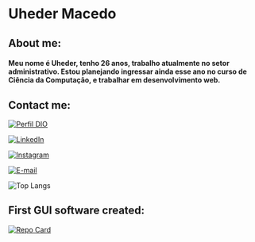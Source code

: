# Uheder Macedo

## About me:
#### Meu nome é Uheder, tenho 26 anos, trabalho atualmente no setor administrativo. Estou planejando ingressar ainda esse ano no curso de Ciência da Computação, e trabalhar em desenvolvimento web.


## Contact me:
[![Perfil DIO](https://img.shields.io/badge/-Meu%20Perfil%20na%20DIO-30A3DC?style=for-the-badge)](https://www.dio.me/users/uheders)

[![LinkedIn](https://img.shields.io/badge/LinkedIn-0077B5?style=for-the-badge&logo=linkedin&logoColor=white)](https://www.linkedin.com/in/uheder-macedo-281210218/)

[![Instagram](https://img.shields.io/badge/-Instagram-%23E4405F?style=for-the-badge&logo=instagram&logoColor=white)](https://www.instagram.com/uheder_macedo/)

[![E-mail](https://img.shields.io/badge/-Email-000?style=for-the-badge&logo=microsoft-outlook&logoColor=007BFF)](mailto:dev.usmacedo@outlook.com)

![Top Langs](https://github-readme-stats-git-masterrstaa-rickstaa.vercel.app/api/top-langs/?username=uheder&bg_color=000&border_color=30A3DC&title_color=E94D5F&text_color=FFF)

## First GUI software created:
[![Repo Card](https://github-readme-stats.vercel.app/api/pin/?username=uheder&repo=Name-Format-auto&bg_color=000&border_color=30A3DC&show_icons=true&icon_color=30A3DC&title_color=E94D5F&text_color=FFF)](https://github.com/uheder/Name-Format-auto)
